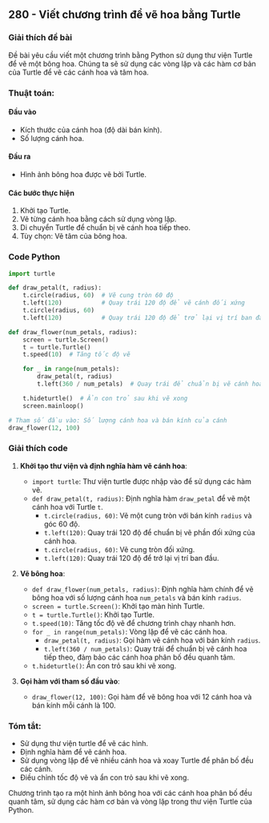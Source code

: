 ## 280 - Viết chương trình để vẽ hoa bằng Turtle

### Giải thích đề bài

Đề bài yêu cầu viết một chương trình bằng Python sử dụng thư viện Turtle để vẽ một bông hoa. Chúng ta sẽ sử dụng các vòng lặp và các hàm cơ bản của Turtle để vẽ các cánh hoa và tâm hoa.

### Thuật toán:

#### Đầu vào

- Kích thước của cánh hoa (độ dài bán kính).
- Số lượng cánh hoa.

#### Đầu ra

- Hình ảnh bông hoa được vẽ bởi Turtle.

#### Các bước thực hiện

1. Khởi tạo Turtle.
2. Vẽ từng cánh hoa bằng cách sử dụng vòng lặp.
3. Di chuyển Turtle để chuẩn bị vẽ cánh hoa tiếp theo.
4. Tùy chọn: Vẽ tâm của bông hoa.

### Code Python

```python
import turtle

def draw_petal(t, radius):
    t.circle(radius, 60)  # Vẽ cung tròn 60 độ
    t.left(120)           # Quay trái 120 độ để vẽ cánh đối xứng
    t.circle(radius, 60)
    t.left(120)           # Quay trái 120 độ để trở lại vị trí ban đầu

def draw_flower(num_petals, radius):
    screen = turtle.Screen()
    t = turtle.Turtle()
    t.speed(10)  # Tăng tốc độ vẽ

    for _ in range(num_petals):
        draw_petal(t, radius)
        t.left(360 / num_petals)  # Quay trái để chuẩn bị vẽ cánh hoa tiếp theo

    t.hideturtle()  # Ẩn con trỏ sau khi vẽ xong
    screen.mainloop()

# Tham số đầu vào: Số lượng cánh hoa và bán kính của cánh
draw_flower(12, 100)
```

### Giải thích code

1. **Khởi tạo thư viện và định nghĩa hàm vẽ cánh hoa**:

   - `import turtle`: Thư viện turtle được nhập vào để sử dụng các hàm vẽ.
   - `def draw_petal(t, radius)`: Định nghĩa hàm `draw_petal` để vẽ một cánh hoa với Turtle `t`.
     - `t.circle(radius, 60)`: Vẽ một cung tròn với bán kính `radius` và góc 60 độ.
     - `t.left(120)`: Quay trái 120 độ để chuẩn bị vẽ phần đối xứng của cánh hoa.
     - `t.circle(radius, 60)`: Vẽ cung tròn đối xứng.
     - `t.left(120)`: Quay trái 120 độ để trở lại vị trí ban đầu.

2. **Vẽ bông hoa**:

   - `def draw_flower(num_petals, radius)`: Định nghĩa hàm chính để vẽ bông hoa với số lượng cánh hoa `num_petals` và bán kính `radius`.
   - `screen = turtle.Screen()`: Khởi tạo màn hình Turtle.
   - `t = turtle.Turtle()`: Khởi tạo Turtle.
   - `t.speed(10)`: Tăng tốc độ vẽ để chương trình chạy nhanh hơn.
   - `for _ in range(num_petals)`: Vòng lặp để vẽ các cánh hoa.
     - `draw_petal(t, radius)`: Gọi hàm vẽ cánh hoa với bán kính `radius`.
     - `t.left(360 / num_petals)`: Quay trái để chuẩn bị vẽ cánh hoa tiếp theo, đảm bảo các cánh hoa phân bố đều quanh tâm.
   - `t.hideturtle()`: Ẩn con trỏ sau khi vẽ xong.

3. **Gọi hàm với tham số đầu vào**:
   - `draw_flower(12, 100)`: Gọi hàm để vẽ bông hoa với 12 cánh hoa và bán kính mỗi cánh là 100.

### Tóm tắt:

- Sử dụng thư viện turtle để vẽ các hình.
- Định nghĩa hàm để vẽ cánh hoa.
- Sử dụng vòng lặp để vẽ nhiều cánh hoa và xoay Turtle để phân bố đều các cánh.
- Điều chỉnh tốc độ vẽ và ẩn con trỏ sau khi vẽ xong.

Chương trình tạo ra một hình ảnh bông hoa với các cánh hoa phân bố đều quanh tâm, sử dụng các hàm cơ bản và vòng lặp trong thư viện Turtle của Python.
